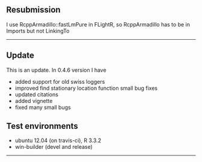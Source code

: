 ## Resubmission
  I use RcppArmadillo::fastLmPure in FLightR, so RcppArmadillo has to be in Imports but not LinkingTo

---

## Update
This is an update. 
In 0.4.6 version I have 
* added support for old swiss loggers
* improved find stationary location function small bug fixes
* updated citations
* added vignette
* fixed many small bugs

## Test environments
* ubuntu 12.04 (on travis-ci), R 3.3.2
* win-builder (devel and release)
---